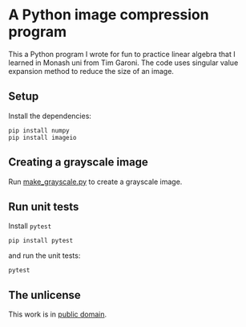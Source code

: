 # A Python image compression program

This a Python program I wrote for fun to practice linear algebra that I learned in Monash uni from Tim Garoni. The code uses singular value expansion method to reduce the size of an image.

## Setup

Install the dependencies:

```
pip install numpy
pip install imageio
```


## Creating a grayscale image

Run [make_grayscale.py](make_grayscale.py) to create a grayscale image.


## Run unit tests

Install `pytest`

```
pip install pytest
```

and run the unit tests:

```
pytest
```

## The unlicense

This work is in [public domain](LICENSE).

